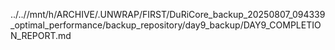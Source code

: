 ../..//mnt/h/ARCHIVE/.UNWRAP/FIRST/DuRiCore_backup_20250807_094339_optimal_performance/backup_repository/day9_backup/DAY9_COMPLETION_REPORT.md